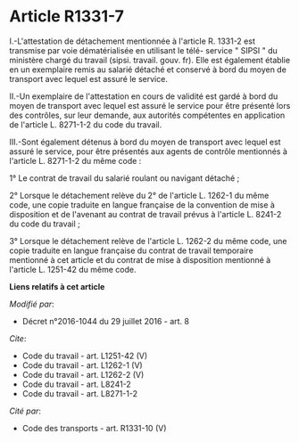 # Article R1331-7

I.-L'attestation de détachement mentionnée à l'article R. 1331-2 est transmise par voie dématérialisée en utilisant le télé-
service " SIPSI " du ministère chargé du travail (sipsi. travail. gouv. fr). Elle est également établie en un exemplaire
remis au salarié détaché et conservé à bord du moyen de transport avec lequel est assuré le service. 

II.-Un exemplaire de l'attestation en cours de validité est gardé à bord du moyen de transport avec lequel est assuré le
service pour être présenté lors des contrôles, sur leur demande, aux autorités compétentes en application de l'article L.
8271-1-2 du code du travail. 

III.-Sont également détenus à bord du moyen de transport avec lequel est assuré le service, pour être présentés aux agents de
contrôle mentionnés à l'article L. 8271-1-2 du même code : 

1° Le contrat de travail du salarié roulant ou navigant détaché ; 

2° Lorsque le détachement relève du 2° de l'article L. 1262-1 du même code, une copie traduite en langue française de la
convention de mise à disposition et de l'avenant au contrat de travail prévus à l'article L. 8241-2 du code du travail ; 

3° Lorsque le détachement relève de l'article L. 1262-2 du même code, une copie traduite en langue française du contrat de
travail temporaire mentionné à cet article et du contrat de mise à disposition mentionné à l'article L. 1251-42 du même code.

**Liens relatifs à cet article**

_Modifié par_:

  - Décret n°2016-1044 du 29 juillet 2016 - art. 8

_Cite_:

  - Code du travail - art. L1251-42 (V)
  - Code du travail - art. L1262-1 (V)
  - Code du travail - art. L1262-2 (V)
  - Code du travail - art. L8241-2
  - Code du travail - art. L8271-1-2

_Cité par_:

  - Code des transports - art. R1331-10 (V)

